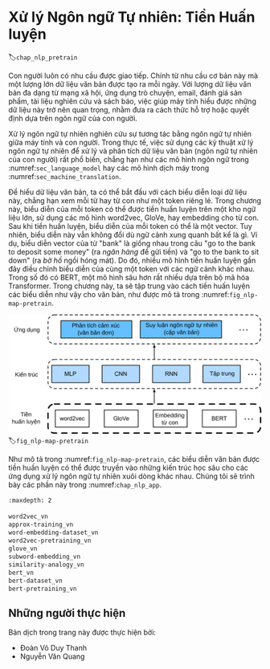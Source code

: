<!--
# Natural Language Processing: Pretraining
-->

# Xử lý Ngôn ngữ Tự nhiên: Tiền Huấn luyện
:label:`chap_nlp_pretrain`


<!--
Humans need to communicate.
Out of this basic need of the human condition, a vast amount of written text has been generated on an everyday basis.
Given rich text in social media, chat apps, emails, product reviews, news articles, research papers, and books, 
it becomes vital to enable computers to understand them to offer assistance or make decisions based on human languages.
-->

Con người luôn có nhu cầu được giao tiếp.
Chính từ nhu cầu cơ bản này mà một lượng lớn dữ liệu văn bản được tạo ra mỗi ngày.
Với lượng dữ liệu văn bản đa dạng từ mạng xã hội, ứng dụng trò chuyện, email, đánh giá sản phẩm, tài liệu nghiên cứu và sách báo,
việc giúp máy tính hiểu được những dữ liệu này trở nên quan trọng, nhằm đưa ra cách thức hỗ trợ hoặc quyết định dựa trên ngôn ngữ của con người.


<!--
Natural language processing studies interactions between computers and humans using natural languages.
In practice, it is very common to use natural language processing techniques to process and analyze text (human natural language) data, 
such as language models in :numref:`sec_language_model` and machine translation models in :numref:`sec_machine_translation`.
-->

Xử lý ngôn ngữ tự nhiên nghiên cứu sự tương tác bằng ngôn ngữ tự nhiên giữa máy tính và con người.
Trong thực tế, việc sử dụng các kỹ thuật xử lý ngôn ngữ tự nhiên để xử lý và phân tích dữ liệu văn bản (ngôn ngữ tự nhiên của con người) rất phổ biến,
chẳng hạn như các mô hình ngôn ngữ trong :numref:`sec_language_model` hay các mô hình dịch máy trong :numref:`sec_machine_translation`.


<!--
To understand text, we can begin with its representation, such as treating each word or subword as an individual text token.
As we will see in this chapter, the representation of each token can be pretrained on a large corpus, using word2vec, GloVe, or subword embedding models.
After pretraining, representation of each token can be a vector, however, it remains the same no matter what the context is.
For instance, the vector representation of "bank" is the same in both "go to the bank to deposit some money" and "go to the bank to sit down".
Thus, many more recent pretraining models adapt representation of the same token to different contexts.
Among them is BERT, a much deeper model based on the Transformer encoder.
In this chapter, we will focus on how to pretrain such representations for text, as highlighted in :numref:`fig_nlp-map-pretrain`.
-->


Để hiểu dữ liệu văn bản, ta có thể bắt đầu với cách biểu diễn loại dữ liệu này, chẳng hạn xem mỗi từ hay từ con như một token riêng lẻ.
Trong chương này, biểu diễn của mỗi token có thể được tiền huấn luyện trên một kho ngữ liệu lớn, sử dụng các mô hình word2vec, GloVe, hay embedding cho từ con.
Sau khi tiền huấn luyện, biểu diễn của mỗi token có thể là một vector.
Tuy nhiên, biểu diễn này vẫn không đổi dù ngữ cảnh xung quanh bất kể là gì.
Ví dụ, biểu diễn vector của từ "bank" là giống nhau trong câu "go to the bank to deposit some money" (ra *ngân hàng* để gửi tiền) và "go to the bank to sit down" (ra *bờ hồ* ngồi hóng mát).
Do đó, nhiều mô hình tiền huấn luyện gần đây điều chỉnh biểu diễn của cùng một token với các ngữ cảnh khác nhau.
Trong số đó có BERT, một mô hình sâu hơn rất nhiều dựa trên bộ mã hóa Transformer.
Trong chương này, ta sẽ tập trung vào cách tiền huấn luyện các biểu diễn như vậy cho văn bản, như được mô tả trong :numref:`fig_nlp-map-pretrain`.


<!--
![Pretrained text representations can be fed to various deep learning architectures for different downstream natural language processing applications. This chapter focuses on the upstream text representation pretraining.](../img/nlp-map-pretrain.svg)
-->

![Các biểu diễn văn bản được tiền huấn luyện có thể được truyền vào các kiến trúc học sâu khác nhau cho các ứng dụng xử lý ngôn ngữ tự nhiên hạ nguồn khác nhau. Chương này tập trung vào cách tiền huấn luyện biểu diễn văn bản ngược dòng (*upstream*).](../img/nlp-map-pretrain.svg)
:label:`fig_nlp-map-pretrain`


<!--
As shown in :numref:`fig_nlp-map-pretrain`, the pretrained text representations can be fed to
a variety of deep learning architectures for different downstream natural language processing applications.
We will cover them in :numref:`chap_nlp_app`.
-->

Như mô tả trong :numref:`fig_nlp-map-pretrain`, các biểu diễn văn bản được tiền huấn luyện có thể được truyền vào
những kiến trúc học sâu cho các ứng dụng xử lý ngôn ngữ tự nhiên xuôi dòng khác nhau.
Chúng tôi sẽ trình bày các phần này trong :numref:`chap_nlp_app`.


```toc
:maxdepth: 2

word2vec_vn
approx-training_vn
word-embedding-dataset_vn
word2vec-pretraining_vn
glove_vn
subword-embedding_vn
similarity-analogy_vn
bert_vn
bert-dataset_vn
bert-pretraining_vn
```

## Những người thực hiện
Bản dịch trong trang này được thực hiện bởi:

* Đoàn Võ Duy Thanh
* Nguyễn Văn Quang
